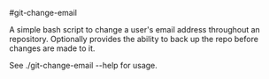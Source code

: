 #git-change-email

A simple bash script to change a user's email address throughout an repository.
Optionally provides the ability to back up the repo before changes are made to
it.

See ./git-change-email --help for usage.
